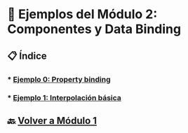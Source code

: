 # 🧪 Ejemplos del Módulo 2: Componentes y Data Binding

## 📋 Índice

### * [Ejemplo 0: Property binding](./Enunciados/Ejemplo_0.md)
### * [Ejemplo 1: Interpolación básica](./Enunciados/Ejemplo_1.md)

## 🔙 [Volver a Módulo 1](../Modulo_1.md)
